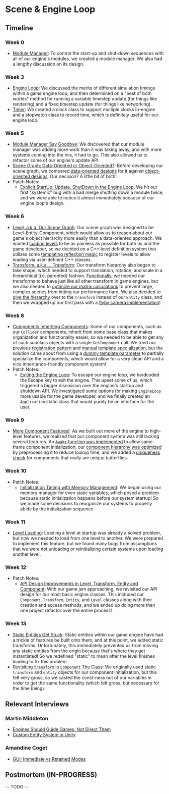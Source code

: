 # Scene & Engine Loop

## Timeline

### Week 0
- [Module Manager](../../blogs/week-1/#module-manager): To control the start-up and shut-down sequences with all of our engine's modules, we created a module manager. We also had a lengthy discussion on its design.

### Week 3
- [Engine Loop](../../blogs/week-3/#engine-loop): We discussed the merits of different simulation timings within a game engine loop, and then determined on a "best of both worlds" method for running a variable timestep update (for things like rendering) and a fixed timestep update (for things like networking).
- [Timer](../../blogs/week-3/#timer): We created a clock class to support multiple clocks in-engine and a stopwatch class to record time, which is definitely useful for our engine loop.

### Week 5
- [Module Manager Say Goodbye](../../blogs/week-5/#goodbye-module-manager): We discovered that our module manager was adding more work than it was taking away, and with more systems coming into the mix, it had to go. This also allowed us to refactor some of our engine's update API.
- [Scene Graph: Data-Oriented or Object-Oriented?](../../blogs/week-5/#scene-graph-object-model): Before developing our scene graph, we compared [data-oriented designs](../../blogs/week-5/#its-all-in-the-data) for it against [object-oriented designs](../../blogs/week-5/#to-oop-or-not-to-oop). Our decision? A little bit of both!
- Patch Notes:
    - [Explicit StartUp, Update, ShutDown in the Engine Loop](../../blogs/week-5/#explicit-startup-update-shutdown): We hit our first "systemic" bug with a bad merge shutting down a module twice, and we were able to notice it almost immediately because of our engine loop's design.

### Week 6
- [Level, a.k.a. Our Scene Graph](../../blogs/week-6/#level-scene-graph): Our scene graph was designed to be Level-Entity-Component, which would allow us to reason about our game's object hierarchy more easily than a data-oriented approach. We wanted [loading levels](../../blogs/week-6/#loading-a-level) to be as painless as possible for both us and the game developer, so we decided on a C++ level definition system that utilizes some [templating reflection magic](../../blogs/week-6/#template-black-magic) to register levels to allow loading via user-defined C++ classes.
- [Transform, a.k.a. ...Transform](../../blogs/week-6/#transform): Our transform hierarchy also began to take shape, which needed to support translation, rotation, and scale in a hierarchical (i.e. parented) fashion. [Functionally](../../blogs/week-6/#the-functionality), we needed our transforms to behave just like all other transform in game engines, but we also needed to [optimize our matrix calculations](../../blogs/week-6/#the-dirty-flag) to prevent large, complex scenes from hitting our performance hard. We also decided to [give the hierarchy](../../blogs/week-6/#the-one-who-owns-all-children) over to the `Transform` instead of our `Entity` class, and then we wrapped up our first pass with a [flyby camera implementation](../../blogs/week-6/#the-small-step)!

### Week 8
- [Components Inheriting Components](../../blogs/week-8/#component-registry): Some of our components, such as our `Collider` components, inherit from some base class that makes organization and functionality easier, so we needed to be able to get any of such subclass objects with a single `GetComponent` call. We tried our previous [registration pattern](../../blogs/week-8/#first-try-another-registration-pattern) and [manual template specialization](../../blogs/week-8/#second-try-manual-template-specialization), but the solution came about from using a [dummy template parameter](../../blogs/week-8/#third-try-introducing-dummy-template-parameter) to partially specialize the components, which would allow for a very clean API and a nice inheritance-friendly component system!
- Patch Notes:
    - [Exiting the Engine Loop](../../blogs/week-8/#exiting-the-engine-loop): To escape our engine loop, we hardcoded the Escape key to exit the engine. This upset some of us, which triggered a bigger discussion over the engine's startup and shutdown API. We investigated some options for making `EngineLoop` more usable for the game developer, and we finally created an `Application` static class that would purely be an interface for the user.

### Week 9
- [More Component Features!](../../blogs/week-9/#components): As we built out more of the engine to high-level features, we realized that our component system was still lacking several features. An [`Awake` function was implemented](../../blogs/week-9/#awake-myth) to allow same-frame component initialization, our [component hierarchy was optimized](../../blogs/week-9/#preprocessing-the-component-hierarchy-tree) by preprocessing it to reduce lookup time, and we added a [uniqueness check](../../blogs/week-9/#checking-components-uniqueness) for components that really are unique butterflies.

### Week 10
- Patch Notes:
    - [Initialization Timing with Memory Management](../../blogs/week-10/#initialization-timing-and-memory-management): We began using our memory manager for even static variables, which posed a problem because static initialization happens before our system startup! So we made some decisions to reorganize our systems to properly abide by the initialization sequence.

### Week 11
- [Level Loading](../../blogs/week-11/#level-loading): Loading a level at startup was already a solved problem, but now we needed to load from one level to another. We were prepared to implement this feature, but we found many bugs from assumptions that we were not unloading or reinitializing certain systems upon loading another level.

### Week 12
- Patch Notes:
    - [API Design Improvements in Level, Transform, Entity and Component](../../blogs/week-12/#api-design-improvements): With our game jam approaching, we revisited our API design for our most basic engine classes. This included our `Component`, `Transform`, `Entity`, and `Level` classes along with their creation and access methods, and we ended up doing more than one project refactor over the entire process!
  
### Week 13
- [Static Entities Get Stuck](../../blogs/week-13/#static-entities): Static entities within our game engine have had a trickle of features be built onto them, and at this point, we added static transforms. Unfortunately, this immediately prevented us from moving any static entities from the origin because that's where they get instantiated! So we redefined "static" to mean after the level finishes loading to fix this problem.
- [Revisiting `transform` in `Component` The Class](../../blogs/week-13/#revisiting-transform-in-the-component-class): We originally used static `transform` and `entity` objects for our component initialization, but this felt very gross, so we casted the const-ness out of our variables in order to get the same functionality (which felt gross, but necessary for the time being).

## Relevant Interviews

### Martin Middleton
- [Engines Should Guide Games, Not Direct Them](../../interviews/MartinMiddleton-interview/#engines-should-guide-games-not-direct-them)
- [Custom Entity System in Unity](../../interviews/MartinMiddleton-interview/#custom-entity-system-in-unity)
### Amandine Coget
- [GUI: Immediate vs Retained Modes](../../interviews/AmandineCoget-interview/#gui-immediate-vs-retained-modes)

## Postmortem (IN-PROGRESS)
-- TODO --
